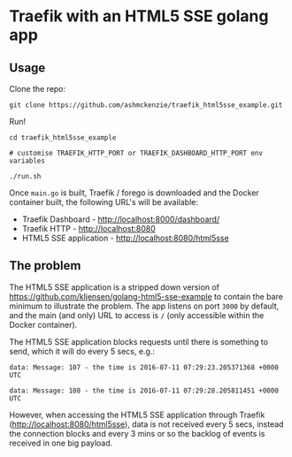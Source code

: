 Traefik with an HTML5 SSE golang app
====================================

Usage
-----

Clone the repo:

```
git clone https://github.com/ashmckenzie/traefik_html5sse_example.git
```

Run!

```
cd traefik_html5sse_example

# customise TRAEFIK_HTTP_PORT or TRAEFIK_DASHBOARD_HTTP_PORT env variables

./run.sh
```

Once `main.go` is built, Traefik / forego is downloaded and the Docker container built, the following URL's will be available:

* Traefik Dashboard - [http://localhost:8000/dashboard/](http://localhost:8000/dashboard/)
* Traefik HTTP - [http://localhost:8080](http://localhost:8080)
* HTML5 SSE application - [http://localhost:8080/html5sse](http://localhost:8080/html5sse)

The problem
-----------

The HTML5 SSE application is a stripped down version of https://github.com/kljensen/golang-html5-sse-example to contain the bare minimum to illustrate the problem.  The app listens on port `3000` by default, and the main (and only) URL to access is `/` (only accessible within the Docker container).

The HTML5 SSE application blocks requests until there is something to send, which it will do every 5 secs, e.g.:

```
data: Message: 107 - the time is 2016-07-11 07:29:23.205371368 +0000 UTC

data: Message: 108 - the time is 2016-07-11 07:29:28.205811451 +0000 UTC
```

However, when accessing the HTML5 SSE application through Traefik ([http://localhost:8080/html5sse](http://localhost:8080/html5sse)), data is not received every 5 secs, instead the connection blocks and every 3 mins or so the backlog of events is received in one big payload.
